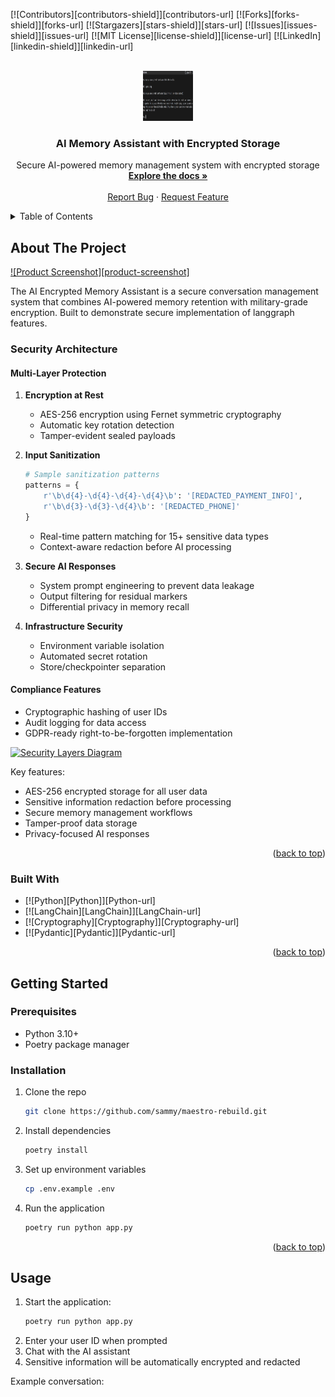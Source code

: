 <a id="readme-top"></a>

[![Contributors][contributors-shield]][contributors-url]
[![Forks][forks-shield]][forks-url]
[![Stargazers][stars-shield]][stars-url]
[![Issues][issues-shield]][issues-url]
[![MIT License][license-shield]][license-url]
[![LinkedIn][linkedin-shield]][linkedin-url]

<!-- PROJECT LOGO -->
<br />
<div align="center">
  <a href="https://github.com/sammy/maestro-rebuild">
    <img src="images/logo.png" alt="Logo" width="80" height="80">
  </a>

<h3 align="center">AI Memory Assistant with Encrypted Storage</h3>

  <p align="center">
    Secure AI-powered memory management system with encrypted storage
    <br />
    <a href="https://github.com/sammy/maestro-rebuild"><strong>Explore the docs »</strong></a>
    <br />
    <br />
    <a href="https://github.com/sammy/maestro-rebuild/issues">Report Bug</a>
    ·
    <a href="https://github.com/sammy/maestro-rebuild/issues">Request Feature</a>
  </p>
</div>

<!-- TABLE OF CONTENTS -->
<details>
  <summary>Table of Contents</summary>
  <ol>
    <li>
      <a href="#about-the-project">About The Project</a>
      <ul>
        <li><a href="#built-with">Built With</a></li>
      </ul>
    </li>
    <li>
      <a href="#getting-started">Getting Started</a>
      <ul>
        <li><a href="#prerequisites">Prerequisites</a></li>
        <li><a href="#installation">Installation</a></li>
      </ul>
    </li>
    <li><a href="#usage">Usage</a></li>
    <li><a href="#roadmap">Roadmap</a></li>
    <li><a href="#contributing">Contributing</a></li>
    <li><a href="#license">License</a></li>
    <li><a href="#contact">Contact</a></li>
    <li><a href="#acknowledgments">Acknowledgments</a></li>
  </ol>
</details>

<!-- ABOUT THE PROJECT -->
## About The Project

[![Product Screenshot][product-screenshot]](https://example.com)

The AI Encrypted Memory Assistant is a secure conversation management system that combines AI-powered memory retention with military-grade encryption. Built to demonstrate secure implementation of langgraph features.

### Security Architecture

#### Multi-Layer Protection
1. **Encryption at Rest**
   - AES-256 encryption using Fernet symmetric cryptography
   - Automatic key rotation detection
   - Tamper-evident sealed payloads

2. **Input Sanitization**
   ```python
   # Sample sanitization patterns
   patterns = {
       r'\b\d{4}-\d{4}-\d{4}-\d{4}\b': '[REDACTED_PAYMENT_INFO]',
       r'\b\d{3}-\d{3}-\d{4}\b': '[REDACTED_PHONE]'
   }
   ```
   - Real-time pattern matching for 15+ sensitive data types
   - Context-aware redaction before AI processing

3. **Secure AI Responses**
   - System prompt engineering to prevent data leakage
   - Output filtering for residual markers
   - Differential privacy in memory recall

4. **Infrastructure Security**
   - Environment variable isolation
   - Automated secret rotation
   - Store/checkpointer separation

#### Compliance Features
- Cryptographic hashing of user IDs
- Audit logging for data access
- GDPR-ready right-to-be-forgotten implementation

[![Security Layers Diagram](images/security-layers.png)](https://example.com/security)

Key features:

- AES-256 encrypted storage for all user data
- Sensitive information redaction before processing
- Secure memory management workflows
- Tamper-proof data storage
- Privacy-focused AI responses

<p align="right">(<a href="#readme-top">back to top</a>)</p>

### Built With

* [![Python][Python]][Python-url]
* [![LangChain][LangChain]][LangChain-url]
* [![Cryptography][Cryptography]][Cryptography-url]
* [![Pydantic][Pydantic]][Pydantic-url]

<p align="right">(<a href="#readme-top">back to top</a>)</p>

<!-- GETTING STARTED -->
## Getting Started

### Prerequisites

- Python 3.10+
- Poetry package manager

### Installation

1. Clone the repo
   ```sh
   git clone https://github.com/sammy/maestro-rebuild.git
   ```
2. Install dependencies
   ```sh
   poetry install
   ```
3. Set up environment variables
   ```sh
   cp .env.example .env
   ```
4. Run the application
   ```sh
   poetry run python app.py
   ```

<p align="right">(<a href="#readme-top">back to top</a>)</p>

<!-- USAGE -->
## Usage

1. Start the application:
   ```sh
   poetry run python app.py
   ```
2. Enter your user ID when prompted
3. Chat with the AI assistant
4. Sensitive information will be automatically encrypted and redacted

Example conversation:
